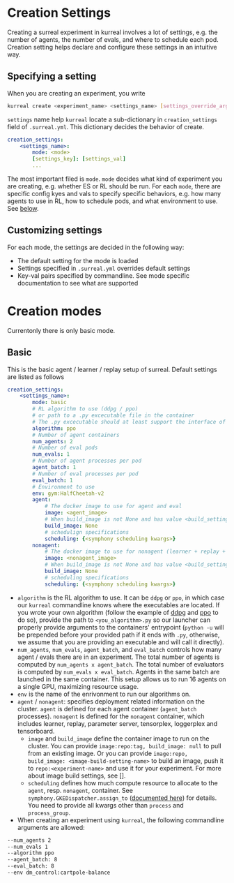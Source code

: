 # Creation Settings
Creating a surreal experiment in kurreal involves a lot of settings, e.g. the number of agents, the number of evals, and where to schedule each pod. Creation setting helps declare and configure these settings in an intuitive way.

## Specifying a setting
When you are creating an experiment, you write
```bash
kurreal create <experiment_name> <settings_name> [settings_override_args] -- config_args
```
`settings` name help `kurreal` locate a sub-dictionary in `creation_settings` field of `.surreal.yml`. This dictionary decides the behavior of create.
```yaml
creation_settings:
    <settings_name>:
        mode: <mode>
        [settings_key]: [settings_val] 
        ...
```
The most important filed is `mode`. `mode` decides what kind of experiment you are creating, e.g. whether ES or RL should be run. For each `mode`, there are specific config kyes and vals to specify specific behaviors, e.g. how many agents to use in RL, how to schedule pods, and what environment to use. See [below](#basic).

## Customizing settings
For each mode, the settings are decided in the following way:
* The default setting for the mode is loaded
* Settings specified in `.surreal.yml` overrides default settings
* Key-val pairs specified by commandline. See mode specific documentation to see what are supported

# Creation modes
Currentonly there is only basic mode.

## Basic
This is the basic agent / learner / replay setup of surreal. Default settings are listed as follows
```yaml
creation_settings:
    <settings_name>:
        mode: basic
        # RL algorithm to use (ddpg / ppo) 
        # or path to a .py excecutable file in the container
        # The .py excecutable should at least support the interface of surreal/main/ddpg.py and surreal/main/ppo.py
        algorithm: ppo
        # Number of agent containers
        num_agents: 2
        # Number of eval pods
        num_evals: 1
        # Number of agent processes per pod
        agent_batch: 1
        # Number of eval processes per pod
        eval_batch: 1
        # Environment to use
        env: gym:HalfCheetah-v2
        agent:
            # The docker image to use for agent and eval
            image: <agent_image>
            # When build_image is not None and has value <build_settings_name>, build docker image according to build settings and push to <agent_image>:experiment_name
            build_image: None
            # schedulign specifications
            scheduling: {<symphony scheduling kwargs>}
        nonagent:
            # The docker image to use for nonagent (learner + replay + ps + logging etc.)
            image: <nonagent_image>
            # When build_image is not None and has value <build_settings_name>, build docker image according to build settings and push to <nonagent_image>:experiment_name
            build_image: None
            # scheduling specifications
            scheduling: {<symphony scheduling kwargs>}
```
* `algorithm` is the RL algorithm to use. It can be `ddpg` or `ppo`, in which case our `kurreal` commandline knows where the executables are located. If you wrote your own algorithm (follow the example of [ddpg](../surreal/main/ddpg_configs.py) and [ppo](../surreal/main/ppo_configs.py) to do so), provide the path to `<you_algorithm>.py` so our launcher can properly provide arguments to the containers' entrypoint (`python -u` will be prepended before your provided path if it ends with `.py`, otherwise, we assume that you are providing an executable and will call it directly).
* `num_agents`, `num_evals`, `agent_batch`, and `eval_batch` controls how many agent / evals there are in an experiment. The total number of agents is computed by `num_agents x agent_batch`. The total number of evaluators is computed by `num_evals x eval_batch`. Agents in the same batch are launched in the same container. This setup allows us to run 16 agents on a single GPU, maximizing resource usage. 
* `env` is the name of the enrivonment to run our algorithms on. 
* `agent` / `nonagent`: specifies deployment related information on the cluster. `agent` is defined for each agent container (`agent_batch` processes). `nonagent` is defined for the `nonagent` container, which includes learner, replay, parameter server, tensorplex, loggerplex and tensorboard.
    - `image` and `build_image` define the container image to run on the cluster. You can provide `image:repo:tag, build_image: null` to pull from an existing image. Or you can provide `image:repo, build_image: <image-build-setting-name>` to build an image, push it to `repo:<experiment-name>` and use it for your experiment. For more about image build settings, see [].
    - `scheduling` defines how much compute resource to allocate to the `agent`, resp. `nonagent`, container. See `symphony.GKEDispatcher.assign_to` ([documented here](https://github.com/SurrealAI/symphony/blob/master/docs/kubernetes.md#dispatcher)) for details. You need to provide all kwargs other than `process` and `process_group`.
* When creating an experiment using `kurreal`, the following commandline arguments are allowed:
```bash
--num_agents 2
--num_evals 1
--algorithm ppo
--agent_batch: 8
--eval_batch: 8
--env dm_control:cartpole-balance
```